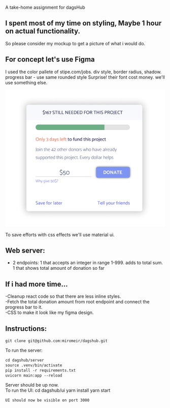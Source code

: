 A take-home assignment for dagsHub

## I spent most of my time on styling, Maybe 1 hour on actual functionality.
So please consider my mockup to get a picture of what i would do.
## For concept let's use Figma
I used the color pallete of stipe.com/jobs.
div style, border radius, shadow.
progress bar - use same rounded style
Surprise! their font cost money. we'll use something else.

![mockup](https://github.com/miromeir/dagshub/blob/master/mockup.png?raw=true)


To save efforts with css effects we'll use material ui.

## Web server:
- 2 endpoints: 1 that accepts an integer in range 1-999. adds to total sum.
               1 that shows total amount of donation so far

## If i had more time...
-Cleanup react code so that there are less inline styles.<br/>
-Fetch the total donation amount from root endpoint and connect the progress bar to it.<br/>
-CSS to make it look like my figma design.<br/>

## Instructions:
```
git clone git@github.com:miromeir/dagshub.git
```
To run the server:
```
cd dagshub/server
source .venv/bin/activate
pip install -r requirements.txt
uvicorn main:app --reload
```
Server should be up now.<br/>
To run the UI:
cd dagshub/ui
yarn install
yarn start
```
UI should now be visible on port 3000
